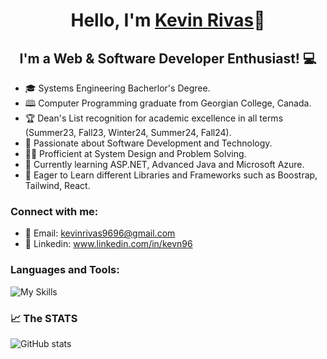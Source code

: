 <h1 align="center">Hello, I'm <a href="https://www.linkedin.com/in/kevn96/">Kevin Rivas</a>👋</h1>
<h2 align="center">I'm a Web & Software Developer Enthusiast! 💻</h2>

- 🎓 Systems Engineering Bacherlor's Degree.
- 🕮 Computer Programming graduate from Georgian College, Canada.
- 🏆 Dean's List recognition for academic excellence in all terms (Summer23, Fall23, Winter24, Summer24, Fall24).
- 🤩 Passionate about Software Development and Technology.
- 👨‍💻 Profficient at System Design and Problem Solving.
- 🚀 Currently learning ASP.NET, Advanced Java and Microsoft Azure.
- 🤔 Eager to Learn different Libraries and Frameworks such as Boostrap, Tailwind, React.
  
### Connect with me:
- 📧 Email: kevinrivas9696@gmail.com
- 🔗 Linkedin: www.linkedin.com/in/kevn96

### Languages and Tools:
![My Skills](https://skillicons.dev/icons?i=vscode,html,css,js,php,bootstrap,java,python,cs,dotnet,mysql,git,github,figma,powershell)
### :chart_with_upwards_trend: The STATS 
![GitHub stats](https://github-readme-stats.vercel.app/api?username=kevinrivas96&show_icons=true&count_private=true&theme=tokyonight)  

[website]: https://www.linkedin.com/in/kevn96/
